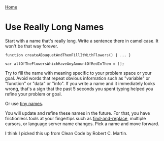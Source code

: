 [Home](./index.md)

# Use Really Long Names

Start with a name that's really long. Write a sentence there in camel case. It won't be that way forever.

```
function createABouquetAndThenFillItWithFlowers() { ... }

var allOfTheFlowersWhichHaveAnyAmountOfRedInThem = [];
```

Try to fill the name with meaning specific to your problem space or your goal. Avoid words that repeat obvious information such as "variable" or "function" or "data" or "info". If you write a name and it immediately looks wrong, that's a sign that the past 5 seconds you spent typing helped you refine your problem or goal.

Or use [tiny names](./pattern-use-tiny-names.md).

You will update and refine these names in the future. For that, you have frictionless tools at your fingertips such as [find-and-replace](./tool-find-and-replace.md), multiple cursors, or language server name changes. Pick a name and move forward.

I think I picked this up from Clean Code by Robert C. Martin.
